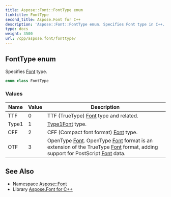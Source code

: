 ```yaml
---
title: Aspose::Font::FontType enum
linktitle: FontType
second_title: Aspose.Font for C++
description: 'Aspose::Font::FontType enum. Specifies Font type in C++.'
type: docs
weight: 3500
url: /cpp/aspose.font/fonttype/
---
```

## FontType enum


Specifies [Font](../font/) type.

```cpp
enum class FontType
```

### Values

| Name | Value | Description |
| --- | --- | --- |
| TTF | 0 | TTF (TrueType) [Font](../font/) type and related. |
| Type1 | 1 | [Type1](../../aspose.font.type1/)[Font](../font/) type. |
| CFF | 2 | CFF (Compact font format) [Font](../font/) type. |
| OTF | 3 | OpenType [Font](../font/). OpenType [Font](../font/) format is an extension of the TrueType [Font](../font/) format, adding support for PostScript [Font](../font/) data. |

## See Also

* Namespace [Aspose::Font](../)
* Library [Aspose.Font for C++](../../)
